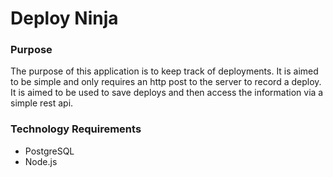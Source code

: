 Deploy Ninja
============


### Purpose
The purpose of this application is to keep track of deployments.  It is aimed to
be simple and only requires an http post to the server to record a deploy.  It
is aimed to be used to save deploys and then access the information via a simple
rest api.


### Technology Requirements
* PostgreSQL
* Node.js

